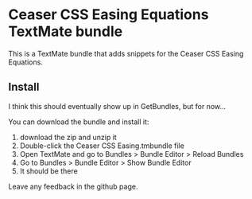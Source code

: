 # Ceaser CSS Easing Equations TextMate bundle

This is a TextMate bundle that adds snippets for the Ceaser CSS Easing Equations.

## Install

I think this should eventually show up in GetBundles, but for now...

You can download the bundle and install it:

1. download the zip and unzip it
2. Double-click the Ceaser CSS Easing.tmbundle file
5. Open TextMate and go to Bundles > Bundle Editor > Reload Bundles
6. Go to Bundles > Bundle Editor > Show Bundle Editor
7. It should be there

Leave any feedback in the github page.